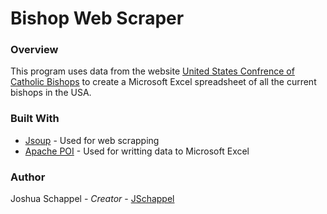 # Bishop Web Scraper
### Overview

This program uses data from the website [United States Confrence of Catholic Bishops](http://www.usccb.org/about/bishops-and-dioceses/all-dioceses.cfm) to create a Microsoft Excel spreadsheet of all the current bishops in the USA.


### Built With
* [Jsoup](https://jsoup.org/) - Used for web scrapping
* [Apache POI](https://poi.apache.org/) - Used for writting data to Microsoft Excel


### Author
Joshua Schappel - *Creator* - [JSchappel](https://github.com/jschappel)
